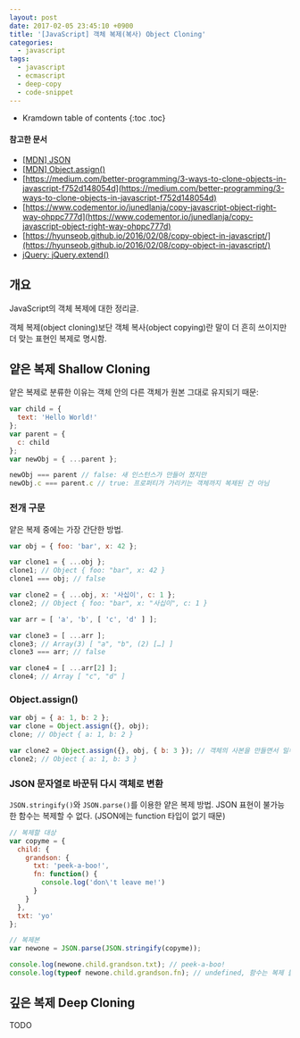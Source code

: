 ```yaml
---
layout: post
date: 2017-02-05 23:45:10 +0900
title: '[JavaScript] 객체 복제(복사) Object Cloning'
categories:
  - javascript
tags:
  - javascript
  - ecmascript
  - deep-copy
  - code-snippet
---
```


* Kramdown table of contents
{:toc .toc}

#### 참고한 문서

- [\[MDN\] JSON](https://developer.mozilla.org/en-US/docs/Web/JavaScript/Reference/Global_Objects/JSON)
- [\[MDN\] Object.assign()](https://developer.mozilla.org/en-US/docs/Web/JavaScript/Reference/Global_Objects/Object/assign)
- [https://medium.com/better-programming/3-ways-to-clone-objects-in-javascript-f752d148054d](https://medium.com/better-programming/3-ways-to-clone-objects-in-javascript-f752d148054d)
- [https://www.codementor.io/junedlanja/copy-javascript-object-right-way-ohppc777d](https://www.codementor.io/junedlanja/copy-javascript-object-right-way-ohppc777d)
- [https://hyunseob.github.io/2016/02/08/copy-object-in-javascript/](https://hyunseob.github.io/2016/02/08/copy-object-in-javascript/)
- [jQuery: jQuery.extend()](https://api.jquery.com/jquery.extend/)

## 개요

JavaScript의 객체 복제에 대한 정리글.

객체 복제(object cloning)보단 객체 복사(object copying)란 말이 더 흔히 쓰이지만 더 맞는 표현인 복제로 명시함.

## 얕은 복제 Shallow Cloning

얕은 복제로 분류한 이유는 객체 안의 다른 객체가 원본 그대로 유지되기 때문:

```js
var child = {
  text: 'Hello World!'
};
var parent = {
  c: child
};
var newObj = { ...parent };

newObj === parent // false: 새 인스턴스가 만들어 졌지만
newObj.c === parent.c // true: 프로퍼티가 가리키는 객체까지 복제된 건 아님
```

### 전개 구문

얕은 복제 중에는 가장 간단한 방법.

```js
var obj = { foo: 'bar', x: 42 };

var clone1 = { ...obj };
clone1; // Object { foo: "bar", x: 42 }
clone1 === obj; // false

var clone2 = { ...obj, x: '사십이', c: 1 };
clone2; // Object { foo: "bar", x: "사십이", c: 1 }
```

```js
var arr = [ 'a', 'b', [ 'c', 'd' ] ];

var clone3 = [ ...arr ];
clone3; // Array(3) [ "a", "b", (2) […] ]
clone3 === arr; // false

var clone4 = [ ...arr[2] ];
clone4; // Array [ "c", "d" ]
```

### Object.assign()

```js
var obj = { a: 1, b: 2 };
var clone = Object.assign({}, obj);
clone; // Object { a: 1, b: 2 }

var clone2 = Object.assign({}, obj, { b: 3 }); // 객체의 사본을 만들면서 일부 프로퍼티는 재할당
clone2; // Object { a: 1, b: 3 }
```

### JSON 문자열로 바꾼뒤 다시 객체로 변환

`JSON.stringify()`와 `JSON.parse()`를 이용한 얕은 복제 방법. JSON 표현이 불가능한 함수는 복제할 수 없다. (JSON에는 function 타입이 없기 때문)

```js
// 복제할 대상
var copyme = {
  child: {
    grandson: {
      txt: 'peek-a-boo!',
      fn: function() {
        console.log('don\'t leave me!')
      }
    }
  },
  txt: 'yo'
};

// 복제본
var newone = JSON.parse(JSON.stringify(copyme));

console.log(newone.child.grandson.txt); // peek-a-boo!
console.log(typeof newone.child.grandson.fn); // undefined, 함수는 복제 불가
```

## 깊은 복제 Deep Cloning

TODO
